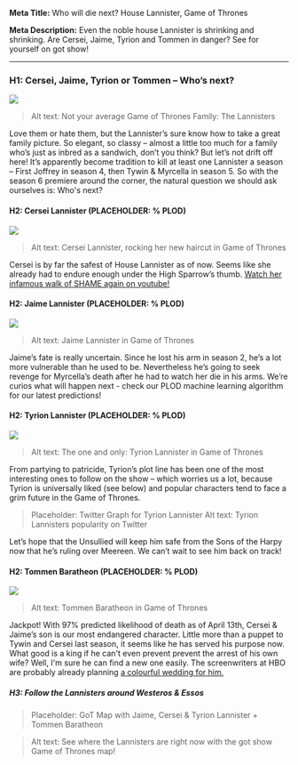 **Meta Title:** Who will die next? House Lannister, Game of Thrones

**Meta Description:** Even the noble house Lannister is shrinking and shrinking. Are Cersei, Jaime, Tyrion and Tommen in danger? See for yourself on got show!

_______________________________

### H1: Cersei, Jaime, Tyrion or Tommen – Who’s next?

![]( http://images6.fanpop.com/image/photos/34000000/Tyrion-Cersei-Jaime-Lannister-game-of-thrones-34013158-896-1200.jpg)
> Alt text: Not your average Game of Thrones Family: The Lannisters

Love them or hate them, but the Lannister’s sure know how to take a great family picture. So elegant, so classy – almost a little too much for a family who’s just as inbred as a sandwich, don’t you think? But let’s not drift off here! It’s apparently become tradition to kill at least one Lannister a season – First Joffrey in season 4, then Tywin & Myrcella in season 5. So with the season 6 premiere around the corner, the natural question we should ask ourselves is: Who's next?
#### H2: Cersei Lannister (PLACEHOLDER: % PLOD)
![]( http://vignette2.wikia.nocookie.net/gameofthrones/images/b/bd/Game_of_Thrones_Season_6_22.jpg/revision/latest/scale-to-width-down/270?cb=20160211221429)
> Alt text: Cersei Lannister, rocking her new haircut in Game of Thrones

Cersei is by far the safest of House Lannister as of now. Seems like she already had to endure enough under the High Sparrow’s thumb. [Watch her infamous walk of SHAME again on youtube!](https://www.youtube.com/watch?v=yA-wWaGK2bg)

#### H2: Jaime Lannister (PLACEHOLDER: % PLOD)
![]( http://vignette2.wikia.nocookie.net/gameofthrones/images/a/a5/Jamie_Season_6.jpg/revision/latest/scale-to-width-down/270?cb=20160211221213)
> Alt text: Jaime Lannister in Game of Thrones

Jaime’s fate is really uncertain. Since he lost his arm in season 2, he’s a lot more vulnerable than he used to be. Nevertheless he’s going to seek revenge for Myrcella’s death after he had to watch her die in his arms. We’re curios what will happen next - check our PLOD machine learning algorithm for our latest predictions!

#### H2: Tyrion Lannister (PLACEHOLDER: % PLOD)
![]( http://vignette3.wikia.nocookie.net/gameofthrones/images/8/85/Tyrion_Season_6.jpg/revision/latest/scale-to-width-down/270?cb=20160211211039)
> Alt text: The one and only: Tyrion Lannister in Game of Thrones

From partying to patricide, Tyrion’s plot line has been one of the most interesting ones to follow on the show – which worries us a lot, because Tyrion is universally liked (see below) and popular characters tend to face a grim future in the Game of Thrones. 
> Placeholder: Twitter Graph for Tyrion Lannister
> Alt text: Tyrion Lannisters popularity on Twitter

Let’s hope that the Unsullied will keep him safe from the Sons of the Harpy now that he’s ruling over Meereen. We can’t wait to see him back on track!

#### H2: Tommen Baratheon (PLACEHOLDER: % PLOD)
![]( http://vignette1.wikia.nocookie.net/gameofthrones/images/7/78/Tommen_Season_6.jpg/revision/latest/scale-to-width-down/270?cb=20160211212139)
> Alt text: Tommen Baratheon in Game of Thrones

Jackpot! With 97% predicted likelihood of death as of April 13th, Cersei & Jaime’s son is our most endangered character. Little more than a puppet to Tywin and Cersei last season, it seems like he has served his purpose now. What good is a king if he can't even prevent prevent the arrest of his own wife? Well, I'm sure he can find a new one easily. The screenwriters at HBO are probably already planning [a colourful wedding for him.]( http://awoiaf.westeros.org/index.php/Red_Wedding)

##### H3: Follow the Lannisters around Westeros & Essos
> Placeholder: GoT Map with Jaime, Cersei & Tyrion Lannister + Tommen Baratheon

> Alt text: See where the Lannisters are right now with the got show Game of Thrones map!
